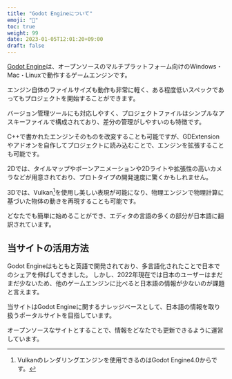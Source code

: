 ```yaml
---
title: "Godot Engineについて"
emoji: "📝"
toc: true
weight: 99
date: 2023-01-05T12:01:20+09:00
draft: false
---
```


[Godot Engine](https://godotengine.org/)は、オープンソースのマルチプラットフォーム向けのWindows・Mac・Linuxで動作するゲームエンジンです。

エンジン自体のファイルサイズも動作も非常に軽く、ある程度低いスペックであってもプロジェクトを開始することができます。

バージョン管理ツールにも対応しやすく、プロジェクトファイルはシンプルなアスキーファイルで構成されており、差分の管理がしやすいのも特徴です。

C++で書かれたエンジンそのものを改変することも可能ですが、GDExtensionやアドオンを自作してプロジェクトに読み込むことで、エンジンを拡張することも可能です。

2Dでは、タイルマップやボーンアニメーションや2Dライトや拡張性の高いカメラなどが用意されており、プロトタイプの開発速度に驚くかもしれません。

3Dでは、Vulkan[^1]を使用し美しい表現が可能になり、物理エンジンで物理計算に基づいた物体の動きを再現することも可能です。

どなたでも簡単に始めることができ、エディタの言語の多くの部分が日本語に翻訳されています。

[^1]: Vulkanのレンダリングエンジンを使用できるのはGodot Engine4.0からです。

## 当サイトの活用方法

Godot Engineはもともと英語で開発されており、多言語化されたことで日本でのシェアを伸ばしてきました。
しかし、2022年現在では日本のユーザーはまだまだ少ないため、他のゲームエンジンに比べると日本語の情報が少ないのが課題と言えます。

当サイトはGodot Engineに関するナレッジベースとして、日本語の情報を取り扱うポータルサイトを目指しています。

オープンソースなサイトとすることで、情報をどなたでも更新できるように運営しています。